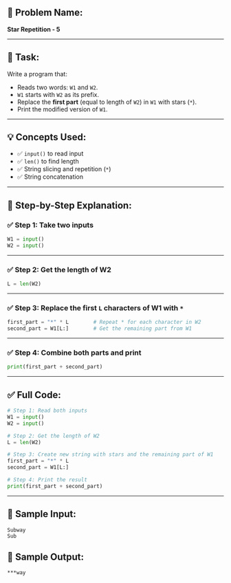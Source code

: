 ## 🧩 **Problem Name:**

**Star Repetition - 5**

---

## 📝 **Task:**

Write a program that:

- Reads two words: `W1` and `W2`.
- `W1` starts with `W2` as its prefix.
- Replace the **first part** (equal to length of `W2`) in `W1` with stars (`*`).
- Print the modified version of `W1`.

---

## 💡 **Concepts Used:**

- ✅ `input()` to read input
- ✅ `len()` to find length
- ✅ String slicing and repetition (`*`)
- ✅ String concatenation

---

## 🧠 **Step-by-Step Explanation:**

### ✅ Step 1: Take two inputs

```python
W1 = input()
W2 = input()
```

---

### ✅ Step 2: Get the length of W2

```python
L = len(W2)
```

---

### ✅ Step 3: Replace the first `L` characters of W1 with `*`

```python
first_part = "*" * L        # Repeat * for each character in W2
second_part = W1[L:]        # Get the remaining part from W1
```

---

### ✅ Step 4: Combine both parts and print

```python
print(first_part + second_part)
```

---

## ✅ Full Code:

```python
# Step 1: Read both inputs
W1 = input()
W2 = input()

# Step 2: Get the length of W2
L = len(W2)

# Step 3: Create new string with stars and the remaining part of W1
first_part = "*" * L
second_part = W1[L:]

# Step 4: Print the result
print(first_part + second_part)
```

---

## 🧪 Sample Input:

```
Subway
Sub
```

## 🎯 Sample Output:

```
***way
```
